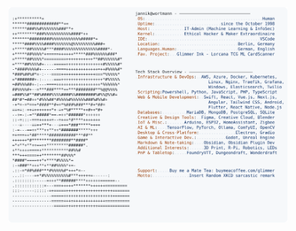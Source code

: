<a href="https://github.com/beingwortmann">
  <picture>
    <source media="(prefers-color-scheme: dark)" srcset="https://raw.githubusercontent.com/beingwortmann/beingwortmann/main/READMEdark.svg">
    <img alt="Jannik Wortmann's GitHub Profile README" src="https://raw.githubusercontent.com/beingwortmann/beingwortmann/main/READMElight.svg">
  </picture>
</a>
